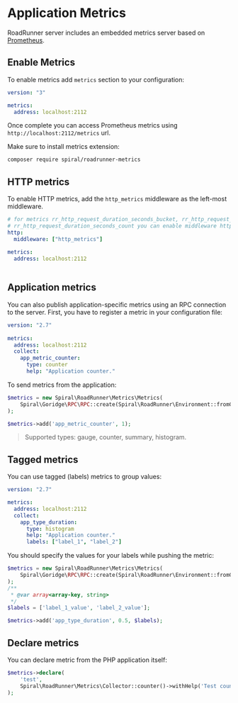 # Application Metrics

RoadRunner server includes an embedded metrics server based on [Prometheus](https://prometheus.io/).

## Enable Metrics

To enable metrics add `metrics` section to your configuration:

```yaml
version: "3"

metrics:
  address: localhost:2112
```

Once complete you can access Prometheus metrics using `http://localhost:2112/metrics` url.

Make sure to install metrics extension:

```bash
composer require spiral/roadrunner-metrics
```

## HTTP metrics

To enable HTTP metrics, add the `http_metrics` middleware as the left-most middleware.

```yaml
# for metrics rr_http_request_duration_seconds_bucket, rr_http_request_duration_seconds_sum,
# rr_http_request_duration_seconds_count you can enable middleware http_metrics
http:
  middleware: ["http_metrics"]  
  
metrics:
  address: localhost:2112
  
```

## Application metrics

You can also publish application-specific metrics using an RPC connection to the server. First, you have to register a metric in your
configuration file:

```yaml
version: "2.7"
  
metrics:
  address: localhost:2112
  collect:
    app_metric_counter:
      type: counter
      help: "Application counter."
```

To send metrics from the application:

```php
$metrics = new Spiral\RoadRunner\Metrics\Metrics(
    Spiral\Goridge\RPC\RPC::create(Spiral\RoadRunner\Environment::fromGlobals()->getRPCAddress())
);

$metrics->add('app_metric_counter', 1);
```

> Supported types: gauge, counter, summary, histogram.

## Tagged metrics

You can use tagged (labels) metrics to group values:

```yaml
version: "2.7"

metrics:
  address: localhost:2112
  collect:
    app_type_duration:
      type: histogram
      help: "Application counter."
      labels: ["label_1", "label_2"]
```

You should specify the values for your labels while pushing the metric:

```php
$metrics = new Spiral\RoadRunner\Metrics\Metrics(
    Spiral\Goridge\RPC\RPC::create(Spiral\RoadRunner\Environment::fromGlobals()->getRPCAddress())
);
/**
 * @var array<array-key, string>
 */
$labels = ['label_1_value', 'label_2_value'];

$metrics->add('app_type_duration', 0.5, $labels);
```

## Declare metrics

You can declare metric from the PHP application itself:

```php
$metrics->declare(
    'test',
    Spiral\RoadRunner\Metrics\Collector::counter()->withHelp('Test counter')
);
```
